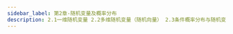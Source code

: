 ```yaml
---
sidebar_label: 第2章-随机变量及概率分布
description: 2.1一维随机变量 2.2多维随机变量（随机向量） 2.3条件概率分布与随机变量的独立性 2.4随机变量的函数的概率分布 习题
---
```

